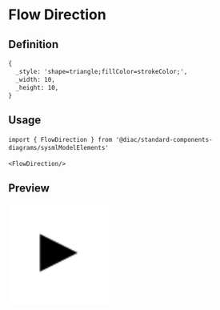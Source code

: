 # Flow Direction

## Definition

```
{
  _style: 'shape=triangle;fillColor=strokeColor;',
  _width: 10,
  _height: 10,
}
```

## Usage

```
import { FlowDirection } from '@diac/standard-components-diagrams/sysmlModelElements'

<FlowDirection/>
```

## Preview

<img src="./flow-direction.png" width="200"/>
